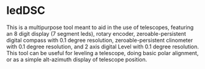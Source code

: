 # ledDSC
This is a multipurpose tool meant to aid in the use of telescopes, featuring an 8 digit display (7 segment leds), rotary encoder, zeroable-persistent digital compass with 0.1 degree resolution, zeroable-persistent clinometer with 0.1 degree resolution, and 2 axis digital Level with 0.1 degree resolution. This tool can be useful for leveling a telescope, doing basic polar alignment, or as a simple alt-azimuth display of telescope position.
